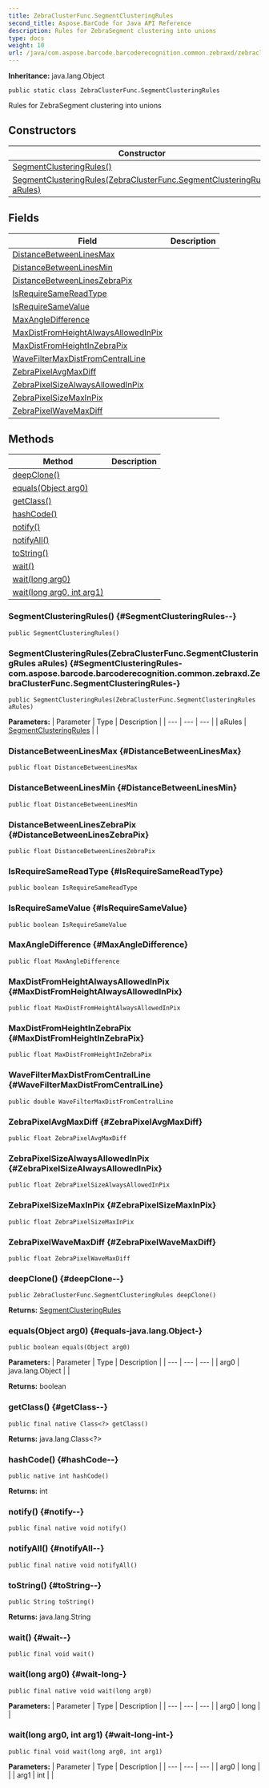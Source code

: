 ```yaml
---
title: ZebraClusterFunc.SegmentClusteringRules
second_title: Aspose.BarCode for Java API Reference
description: Rules for ZebraSegment clustering into unions
type: docs
weight: 10
url: /java/com.aspose.barcode.barcoderecognition.common.zebraxd/zebraclusterfunc.segmentclusteringrules/
---
```

**Inheritance:**
java.lang.Object
```
public static class ZebraClusterFunc.SegmentClusteringRules
```

Rules for ZebraSegment clustering into unions
## Constructors

| Constructor | Description |
| --- | --- |
| [SegmentClusteringRules()](#SegmentClusteringRules--) |  |
| [SegmentClusteringRules(ZebraClusterFunc.SegmentClusteringRules aRules)](#SegmentClusteringRules-com.aspose.barcode.barcoderecognition.common.zebraxd.ZebraClusterFunc.SegmentClusteringRules-) |  |
## Fields

| Field | Description |
| --- | --- |
| [DistanceBetweenLinesMax](#DistanceBetweenLinesMax) |  |
| [DistanceBetweenLinesMin](#DistanceBetweenLinesMin) |  |
| [DistanceBetweenLinesZebraPix](#DistanceBetweenLinesZebraPix) |  |
| [IsRequireSameReadType](#IsRequireSameReadType) |  |
| [IsRequireSameValue](#IsRequireSameValue) |  |
| [MaxAngleDifference](#MaxAngleDifference) |  |
| [MaxDistFromHeightAlwaysAllowedInPix](#MaxDistFromHeightAlwaysAllowedInPix) |  |
| [MaxDistFromHeightInZebraPix](#MaxDistFromHeightInZebraPix) |  |
| [WaveFilterMaxDistFromCentralLine](#WaveFilterMaxDistFromCentralLine) |  |
| [ZebraPixelAvgMaxDiff](#ZebraPixelAvgMaxDiff) |  |
| [ZebraPixelSizeAlwaysAllowedInPix](#ZebraPixelSizeAlwaysAllowedInPix) |  |
| [ZebraPixelSizeMaxInPix](#ZebraPixelSizeMaxInPix) |  |
| [ZebraPixelWaveMaxDiff](#ZebraPixelWaveMaxDiff) |  |
## Methods

| Method | Description |
| --- | --- |
| [deepClone()](#deepClone--) |  |
| [equals(Object arg0)](#equals-java.lang.Object-) |  |
| [getClass()](#getClass--) |  |
| [hashCode()](#hashCode--) |  |
| [notify()](#notify--) |  |
| [notifyAll()](#notifyAll--) |  |
| [toString()](#toString--) |  |
| [wait()](#wait--) |  |
| [wait(long arg0)](#wait-long-) |  |
| [wait(long arg0, int arg1)](#wait-long-int-) |  |
### SegmentClusteringRules() {#SegmentClusteringRules--}
```
public SegmentClusteringRules()
```


### SegmentClusteringRules(ZebraClusterFunc.SegmentClusteringRules aRules) {#SegmentClusteringRules-com.aspose.barcode.barcoderecognition.common.zebraxd.ZebraClusterFunc.SegmentClusteringRules-}
```
public SegmentClusteringRules(ZebraClusterFunc.SegmentClusteringRules aRules)
```


**Parameters:**
| Parameter | Type | Description |
| --- | --- | --- |
| aRules | [SegmentClusteringRules](../../com.aspose.barcode.barcoderecognition.common.zebraxd/segmentclusteringrules) |  |

### DistanceBetweenLinesMax {#DistanceBetweenLinesMax}
```
public float DistanceBetweenLinesMax
```


### DistanceBetweenLinesMin {#DistanceBetweenLinesMin}
```
public float DistanceBetweenLinesMin
```


### DistanceBetweenLinesZebraPix {#DistanceBetweenLinesZebraPix}
```
public float DistanceBetweenLinesZebraPix
```


### IsRequireSameReadType {#IsRequireSameReadType}
```
public boolean IsRequireSameReadType
```


### IsRequireSameValue {#IsRequireSameValue}
```
public boolean IsRequireSameValue
```


### MaxAngleDifference {#MaxAngleDifference}
```
public float MaxAngleDifference
```


### MaxDistFromHeightAlwaysAllowedInPix {#MaxDistFromHeightAlwaysAllowedInPix}
```
public float MaxDistFromHeightAlwaysAllowedInPix
```


### MaxDistFromHeightInZebraPix {#MaxDistFromHeightInZebraPix}
```
public float MaxDistFromHeightInZebraPix
```


### WaveFilterMaxDistFromCentralLine {#WaveFilterMaxDistFromCentralLine}
```
public double WaveFilterMaxDistFromCentralLine
```


### ZebraPixelAvgMaxDiff {#ZebraPixelAvgMaxDiff}
```
public float ZebraPixelAvgMaxDiff
```


### ZebraPixelSizeAlwaysAllowedInPix {#ZebraPixelSizeAlwaysAllowedInPix}
```
public float ZebraPixelSizeAlwaysAllowedInPix
```


### ZebraPixelSizeMaxInPix {#ZebraPixelSizeMaxInPix}
```
public float ZebraPixelSizeMaxInPix
```


### ZebraPixelWaveMaxDiff {#ZebraPixelWaveMaxDiff}
```
public float ZebraPixelWaveMaxDiff
```


### deepClone() {#deepClone--}
```
public ZebraClusterFunc.SegmentClusteringRules deepClone()
```




**Returns:**
[SegmentClusteringRules](../../com.aspose.barcode.barcoderecognition.common.zebraxd/segmentclusteringrules)
### equals(Object arg0) {#equals-java.lang.Object-}
```
public boolean equals(Object arg0)
```




**Parameters:**
| Parameter | Type | Description |
| --- | --- | --- |
| arg0 | java.lang.Object |  |

**Returns:**
boolean
### getClass() {#getClass--}
```
public final native Class<?> getClass()
```




**Returns:**
java.lang.Class<?>
### hashCode() {#hashCode--}
```
public native int hashCode()
```




**Returns:**
int
### notify() {#notify--}
```
public final native void notify()
```




### notifyAll() {#notifyAll--}
```
public final native void notifyAll()
```




### toString() {#toString--}
```
public String toString()
```




**Returns:**
java.lang.String
### wait() {#wait--}
```
public final void wait()
```




### wait(long arg0) {#wait-long-}
```
public final native void wait(long arg0)
```




**Parameters:**
| Parameter | Type | Description |
| --- | --- | --- |
| arg0 | long |  |

### wait(long arg0, int arg1) {#wait-long-int-}
```
public final void wait(long arg0, int arg1)
```




**Parameters:**
| Parameter | Type | Description |
| --- | --- | --- |
| arg0 | long |  |
| arg1 | int |  |

